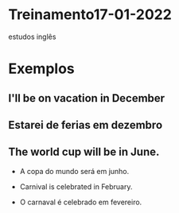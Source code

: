 # Treinamento17-01-2022

 estudos inglês

# Exemplos

## I'll be on vacation in December

## Estarei de ferias em dezembro

## The world cup will be in June.

- A copa do mundo será em junho.

- Carnival is celebrated in February.

- O carnaval é celebrado em fevereiro.
